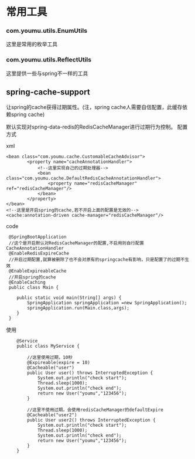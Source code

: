 # 常用工具

### com.youmu.utils.EnumUtils
这里是常用的枚举工具

### com.youmu.utils.ReflectUtils
这里提供一些与spring不一样的工具


## spring-cache-support
让spring的cache获得过期属性。(注，spring cache人需要自信配置，此缓存依赖spring cache)

默认实现对spring-data-redis的RedisCacheManager进行过期行为控制。
配置方式

xml

    <bean class="com.youmu.cache.CustomableCacheAdvisor">
            <property name="cacheAnnotationHandler">
                <!--这里实现自己的过期处理器-->
                <bean class="com.youmu.cache.DefaultRedisCacheAnnotationHandler">
                    <property name="redisCacheManager" ref="redisCacheManager"/>
                </bean>
            </property>
    </bean>
    <!--这里是开启spring的cache,若不开启上面的配置是无效的-->
    <cache:annotation-driven cache-manager="redisCacheManager"/>

code

     @SpringBootApplication
     //这个是开启默认对RedisCacheManager的配置,不启用则自行配置CacheAnnotationHandler
     @EnableRedisExpireCache
     //开启过期配置,就算被删除了也不会对原有的springcache有影响，只是配置了的过期不生效
     @EnableExpireableCache
     //开启spring的cache
     @EnableCaching
     public class Main {
     
     	public static void main(String[] args) {
     		SpringApplication springApplication =new SpringApplication();
     		springApplication.run(Main.class,args);
     	}
     }
     
使用

        @Service
        public class MyService {
        
            //这里使用过期，10秒
        	@Expireable(expire = 10)
        	@Cacheable("user")
        	public User user() throws InterruptedException {
        		System.out.println("check start");
        		Thread.sleep(1000);
        		System.out.println("check end");
        		return new User("youmu","123456");
        	}
        	
        	//这里不使用过期，会使用redisCacheManager的defaultExpire
            @Cacheable("user2")
            public User user2() throws InterruptedException {
                System.out.println("check start");
                Thread.sleep(1000);
                System.out.println("check end");
                return new User("youmu","123456");
            }
        }